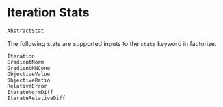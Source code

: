 # Iteration Stats

```docs
AbstractStat
```

The following stats are supported inputs to the `stats` keyword in factorize.

```docs
Iteration
GradientNorm
GradientNNCone
ObjectiveValue
ObjectiveRatio
RelativeError
IterateNormDiff
IterateRelativeDiff
```
